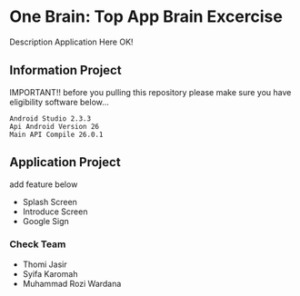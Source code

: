 # One Brain: Top App Brain Excercise

Description Application Here OK!

## Information Project

IMPORTANT!! before you pulling this repository please make sure you have eligibility software below...

```
Android Studio 2.3.3
Api Android Version 26
Main API Compile 26.0.1
```

## Application Project

add feature below

* Splash Screen
* Introduce Screen
* Google Sign

### Check Team
* Thomi Jasir
* Syifa Karomah
* Muhammad Rozi Wardana


